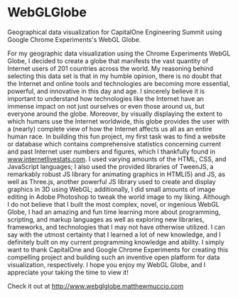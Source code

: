 # WebGLGlobe
Geographical data visualization for CapitalOne Engineering Summit using Google Chrome Experiments's WebGL Globe.

For my geographic data visualization using the Chrome Experiments WebGL Globe, I decided to create a globe that manifests the vast quantity of Internet users of 201 countries across the world. My reasoning behind selecting this data set is that in my humble opinion, there is no doubt that the Internet and online tools and technologies are becoming more essential, powerful, and innovative in this day and age. I sincerely believe it is important to understand how technologies like the Internet have an immense impact on not just ourselves or even those around us, but everyone around the globe. Moreover, by visually displaying the extent to which humans use the Internet worldwide, this globe provides the user with a (nearly) complete view of how the Internet affects us all as an entire human race. In building this fun project, my first task was to find a website or database which contains comprehensive statistics concerning current and past Internet user numbers and figures, which I thankfully found in www.internetlivestats.com. I used varying amounts of the HTML, CSS, and JavaScript languages; I also used the provided libraries of TweenJS, a remarkably robust JS library for animating graphics in HTML(5) and JS, as well as Three.js, another powerful JS library used to create and display graphics in 3D using WebGL; additionally, I did small amounts of image editing in Adobe Photoshop to tweak the world image to my liking. Although I do not believe that I built the most complex, novel, or ingenious WebGL Globe, I had an amazing and fun time learning more about programming, scripting, and markup languages as well as exploring new libraries, frameworks, and technologies that I may not have otherwise utilized. I can say with the utmost certainty that I learned a lot of new knowledge, and I definitely built on my current programming knowledge and ability. I simply want to thank CapitalOne and Google Chrome Experiments for creating this compelling project and building such an inventive open platform for data visualization, respectively. I hope you enjoy my WebGL Globe, and I appreciate your taking the time to view it!

Check it out at http://www.webglglobe.matthewmuccio.com